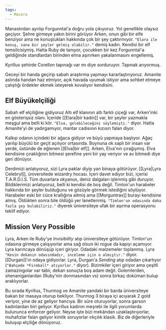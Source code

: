 ```yaml
---  
tags:  
  - Macera  
---  
```

  
Manastırdan ayrılıp Forgunntal'a doğru yola çıkıyoruz. Yol genellikle olaysız geçiyor. Şehre girmeye yakın birini görüyor Arken, onun gibi bir elfe benziyor ama ne konuştukları hakkında çok bir şey çaktırmıyor. `"Elara ile konuş, sana bir şeyler gelmiş olabilir."` demiş kadın. Kendisi bir elf temsilcisiymiş. Hatta Ruby de tanıyor, çocukken bir kez Forgunntal'a geldiğinde standlardan birinden elma aşırırken yakalanmasını engellemiş.  
  
Kyrillus şehirde Corellon tapınağı var mı diye sorduruyor. Tapınak arıyormuş.  
  
Geceyi bir handa geçirip sabah araştırma yapmayı kararlaştırıyoruz. Amanite aslında handan haz etmiyor, açık havada uyumak istiyor ama sohbet etmeye çalıştığı ördekler ekmek isteyerek kovalıyor kendisini.  
  
## Elf Büyükelçiliği  
  
Sabah elf elçiliğine gidiyoruz Altı elf klanının altı farklı çiçeği var, Arken'inki en gösterişsiz olanı. İçeride [[Elara|bir kadın]] var, bir şeyler yazmakla meşgul ama belli ki kör. `"Elva, gelebileceğini söylemişti."` diyor. Hatta Amanite'yi de yadırgamıyor, mantar cadısının kızısın falan diyor.  
  
Kalkıp odanın içindeki bir ağaca gidiyor ve büyü yapmaya başlıyor. Ağaç yarılıp büyülü bir geçit açılıyor ortasında. Boynuna ok saplı bir insan var yerde, üstünde de eğlenen [[Elva|bir elf]]. Arken, Elva'nın çırağıymış. Elva kendisine çıraklığının bitmesi şerefine yeni bir yay veriyor ve av bitmedi diye geri dönüyor.  
  
Derdimizi anlatıyoruz, sizi Lyra paklar diyip yan binaya götürüyor. [[Lyra|Lyra Celebryl]], üniversitede wizardry hocası. İçeri davet ediyor bizi, içerisi T.A.R.D.I.S. Tüm duvarlara okyanus, deniz dalgaları işlenmiş gibi duruyor. Bildiklerimizi anlatıyoruz, belli ki kendisi de boş değil. Timlon'un harabeler hakkında bir şeyler bulduğunu ve gözüyle görmek istediğini söylüyor. Harabeler eski bir cüce krallığına aitmiş ama [[Morguntrax]] burayı kendisine almış. Öldükten sonra bile öldüğü yer lanetlenmiş. `"Timlon'un odasında daha fazla şey bulabiliriz."` diyerek üniversiteye ufak bir aşırma operasyonu teklif ediyor.  
  
## Mission Very Possible  
  
Lyra, Arken ile Ruby'ye *Invisibility* atıp üniversiteye götürüyor. Timlon'un odasına girmeye çalışıyorlar ama sağ olsun iki rogue da kapıyı açamıyor. Lyra karıncaya dönüşüp içeri giriyor. Odadaki malzemeler toplanmış. Lyra `"Kesin dekanın odasındadır, inceleme için o almıştır."` diyor. [[Durgan]]'ın odaya gidiyorlar. Lyra, Durgan'a *Sending* atıp odadan çıkartıyor (`"Bahçede *Fireball* atıyorlar."` diyor). Bizimkiler içeri giriyor ama çeşitli zamazingolar var tabii, dekan sonuçta boş adam değil. Golemlerden, shenaniganlardan (Ruby'nin donmasından vs) sonra birkaç doküman bulup araklıyorlar.  
  
Bu sırada Kyrillus, Thurmog ve Amanite yandaki bir barda üniversiteye bakan bir masaya oturup bekliyor. Thurmog 3 biraya içi acıyarak 2 gold veriyor, yine de az geliyor hancıya. Bir süre oturuyorlar, sonra garson kadınlardan biri geliyor. Kyrillus kadının meşrebi ile ilgili yorumlarda bulununca enforcer geliyor. Neyse işte bizi mekândan uzaklaştırıyorlar, muhafızlar falan geliyor kimlik soruyorlar ırkçılık klasik. Biz de diğerleriyle buluşup elçiliğe dönüyoruz.